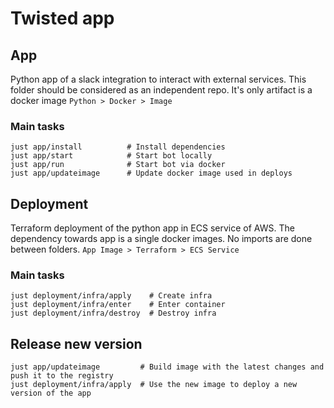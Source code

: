 # Twisted app

## App
Python app of a slack integration to interact with external services.
This folder should be considered as an independent repo. It's only artifact is a docker image
`Python > Docker > Image`

### Main tasks
```
just app/install          # Install dependencies
just app/start            # Start bot locally
just app/run              # Start bot via docker
just app/updateimage      # Update docker image used in deploys
```


## Deployment
Terraform deployment of the python app in ECS service of AWS.
The dependency towards app is a single docker images. No imports are done between folders.
`App Image > Terraform > ECS Service`

### Main tasks
```
just deployment/infra/apply    # Create infra
just deployment/infra/enter    # Enter container
just deployment/infra/destroy  # Destroy infra
```


## Release new version
```
just app/updateimage         # Build image with the latest changes and push it to the registry
just deployment/infra/apply  # Use the new image to deploy a new version of the app
```